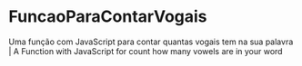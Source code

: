 # FuncaoParaContarVogais
Uma função com JavaScript para contar quantas vogais tem na sua palavra | A Function with JavaScript for count how many vowels are in your word
